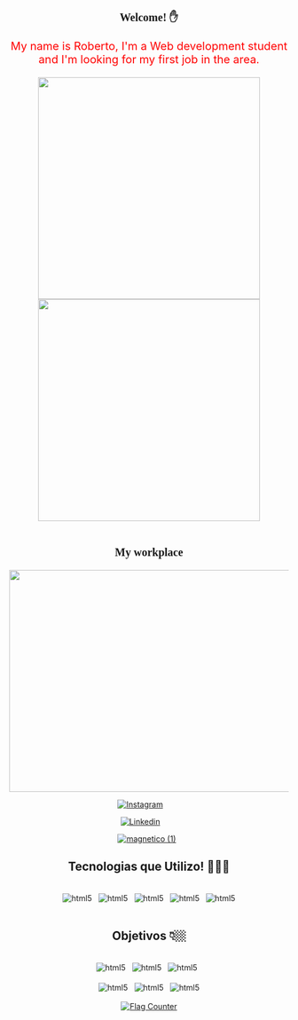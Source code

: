 
<link href="https://fonts.googleapis.com/css2?family=Rubik+Moonrocks&display=swap" rel="stylesheet">

<div align="center">
    <h1 style=" font-size: 20px; font-family:'Rubik Moonrocks', cursive;">Welcome! ✋</h1>
    <p style="color: red; font-size: 20px">My name is Roberto, I'm a Web development student and I'm looking for my first job in the area.</p>
</div>    
<div align="center">
    
<img src="https://user-images.githubusercontent.com/101284742/173443088-d11bba16-f95f-4181-bbe3-96cc4f6f107d.png" width="400px"/>
<img src="https://user-images.githubusercontent.com/101284742/173452819-c330897a-350e-49a1-ab9c-bd99a838c670.png" width="400px"/>   
</div>    <br>

<div align="center">
    <h1 style=" font-size: 20px; font-family:'Rubik Moonrocks', cursive;">My workplace</h1>
    <p style="color: red; font-size: 20px"></p>
</div> 

<div align="center">
<img src="https://user-images.githubusercontent.com/101284742/176307460-900632b9-47c6-43cd-89dc-ba40eb7cb24f.jpg" width="600px" height="400px"/>
</div>
    
<div align="center"> 
    
[![Instagram](https://img.shields.io/badge/Instagram-E4405F?style=for-the-badge&logo=instagram&logoColor=white)](https://instagram.com/bettorc/)&nbsp;&nbsp;&nbsp;&nbsp;&nbsp;&nbsp;&nbsp;&nbsp;
    
</div>    
</div> 
<div align="center">
    
[![Linkedin](https://img.shields.io/badge/LinkedIn-0077B5?style=for-the-badge&logo=linkedin&logoColor=white)](https://www.linkedin.com/in/roberto-rocha-38781b235/)&nbsp;&nbsp;&nbsp;&nbsp;&nbsp;&nbsp;&nbsp;&nbsp;

<div>


    
</div>    
<div align="center"> 
    
[![magnetico (1)](https://user-images.githubusercontent.com/101284742/168284387-666b7ec7-507b-4ac2-8d95-bf671713aee2.png)](https://famous-babka-22b961.netlify.app)
&nbsp;
    
</div> 

<div align="center">
    <h2>Tecnologias que Utilizo! 👨🏽‍💻</h2>

<div style="display: inline_block"></br>
    <img align="center" alt="html5" src="https://img.shields.io/badge/HTML5-E34F26?style=for-the-badge&logo=html5&logoColor=white"/>&nbsp;&nbsp;
    <img align="center" alt="html5" src="https://img.shields.io/badge/CSS3-1572B6?style=for-the-badge&logo=css3&logoColor=white"/>&nbsp;&nbsp;
    <img align="center" alt="html5" src="https://img.shields.io/badge/JavaScript-F7DF1E?style=for-the-badge&logo=javascript&logoColor=black"/>&nbsp;&nbsp;
    <img align="center" alt="html5" src="https://img.shields.io/badge/Node.js-43853D?style=for-the-badge&logo=node.js&logoColor=white"/>&nbsp;&nbsp;
    <img align="center" alt="html5" src="https://img.shields.io/badge/Bootstrap-563D7C?style=for-the-badge&logo=bootstrap&logoColor=white"/>
</div><br>

## Objetivos 👇🏼

<div style="display: inline_block"></br>
    <img align="center" alt="html5" src="https://img.shields.io/badge/React_Native-20232A?style=for-the-badge&logo=react&logoColor=61DAFB"/>&nbsp;&nbsp;
    <img align="center" alt="html5" src="https://img.shields.io/badge/TypeScript-007ACC?style=for-the-badge&logo=typescript&logoColor=white"/>&nbsp;&nbsp;
    <img align="center" alt="html5" src="https://img.shields.io/badge/Vue.js-35495E?style=for-the-badge&logo=vue.js&logoColor=4FC08D"/>&nbsp;&nbsp;
    
</div>
</br>
<div align="center">
<div>
    <img align="center" alt="html5" src="https://img.shields.io/badge/AngularJS-E23237?style=for-the-badge&logo=angularjs&logoColor=white"/>&nbsp;&nbsp;
    <img align="center" alt="html5" src="https://img.shields.io/badge/Kotlin-0095D5?&style=for-the-badge&logo=kotlin&logoColor=white"/>&nbsp;&nbsp;
    <img align="center" alt="html5" src="https://img.shields.io/badge/React-20232A?style=for-the-badge&logo=react&logoColor=61DAFB"/>
</div>
</div> 
<br>
<div align="center">
<div>
    <a href="https://info.flagcounter.com/8zZ5"><img src="https://s04.flagcounter.com/count2/8zZ5/bg_000000/txt_FFFFFF/border_000000/columns_8/maxflags_200/viewers_0/labels_0/pageviews_0/flags_0/percent_0/" alt="Flag Counter" border="0"></a>
</div>
</div> 


